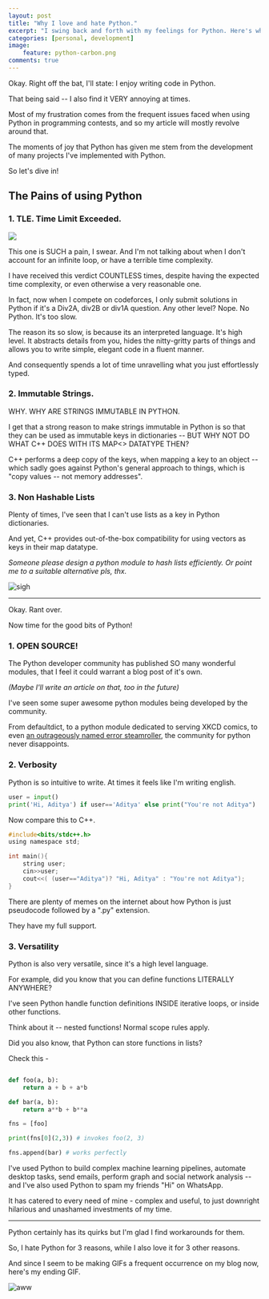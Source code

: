 ```yaml
---
layout: post
title: "Why I love and hate Python."
excerpt: "I swing back and forth with my feelings for Python. Here's why."
categories: [personal, development]
image:
    feature: python-carbon.png
comments: true
---
```


Okay. Right off the bat, I'll state: I enjoy writing code in Python.

That being said -- I also find it VERY annoying at times.

Most of my frustration comes from the frequent issues faced when using Python in programming contests, and so my article will mostly revolve around that.

The moments of joy that Python has given me stem from the development of many projects I've implemented with Python. 

So let's dive in!

## The Pains of using Python

### 1. TLE. Time Limit Exceeded.

![](../../../img/tlepython.gif)

This one is SUCH a pain, I swear. And I'm not talking about when I don't account for an infinite loop, or have a terrible time complexity.

I have received this verdict COUNTLESS times, despite having the expected time complexity, or even otherwise a very reasonable one.

In fact, now when I compete on codeforces, I only submit solutions in Python if it's a Div2A, div2B or div1A question. Any other level? Nope. No Python. It's too slow.

The reason its so slow, is because its an interpreted language. It's high level. It abstracts details from you, hides the nitty-gritty parts of things and allows you to write simple, elegant code in a fluent manner.

And consequently spends a lot of time unravelling what you just effortlessly typed. 

### 2. Immutable Strings.

WHY. WHY ARE STRINGS IMMUTABLE IN PYTHON. 

I get that a strong reason to make strings immutable in Python is so that they can be used as immutable keys in dictionaries -- BUT WHY NOT DO WHAT C++ DOES WITH ITS MAP<> DATATYPE THEN?

C++ performs a deep copy of the keys, when mapping a key to an object -- which sadly goes against Python's general approach to things, which is "copy values -- not memory addresses".

### 3. Non Hashable Lists

Plenty of times, I've seen that I can't use lists as a key in Python dictionaries. 

And yet, C++ provides out-of-the-box compatibility for using vectors as keys in their map datatype. 

*Someone please design a python module to hash lists efficiently. Or point me to a suitable alternative pls, thx.*

![sigh](https://media.giphy.com/media/l0K4jwyp6FZa9phyU/giphy.gif)

------

Okay. Rant over.

Now time for the good bits of Python!

### 1. OPEN SOURCE!

The Python developer community has published SO many wonderful modules, that I feel it could warrant a blog post of it's own. 

*(Maybe I'll write an article on that, too in the future)*

I've seen some super awesome python modules being developed by the community.

From defaultdict, to a python module dedicated to serving XKCD comics, to even <a href="https://github.com/ajalt/fuckitpy">an outrageously named error steamroller</a>, the community for python never disappoints.

### 2. Verbosity

Python is so intuitive to write. At times it feels like I'm writing english.

```python
user = input()
print('Hi, Aditya') if user=='Aditya' else print("You're not Aditya")
```

Now compare this to C++.

```c
#include<bits/stdc++.h>
using namespace std;

int main(){
	string user;
	cin>>user;
	cout<<( (user=="Aditya")? "Hi, Aditya" : "You're not Aditya");	
}
```

There are plenty of memes on the internet about how Python is just pseudocode followed by a ".py" extension.

They have my full support. 

### 3. Versatility

Python is also very versatile, since it's a high level language.

For example, did you know that you can define functions LITERALLY ANYWHERE?

I've seen Python handle function definitions INSIDE iterative loops, or inside other functions.

Think about it -- nested functions! Normal scope rules apply.

Did you also know, that Python can store functions in lists?

Check this -

```python

def foo(a, b):
	return a + b + a*b

def bar(a, b):
	return a**b + b**a

fns = [foo]

print(fns[0](2,3)) # invokes foo(2, 3)

fns.append(bar) # works perfectly
```

I've used Python to build complex machine learning pipelines, automate desktop tasks, send emails, perform graph and social network analysis -- and I've also used Python to spam my friends "Hi" on WhatsApp.

It has catered to every need of mine - complex and useful, to just downright hilarious and unashamed investments of my time.

---

Python certainly has its quirks but I'm glad I find workarounds for them.

So, I hate Python for 3 reasons, while I also love it for 3 other reasons.

And since I seem to be making GIFs a frequent occurrence on my blog now, here's my ending GIF.

![aww](https://media.giphy.com/media/jyn0Uqr9Ov8AmqqK6n/giphy.gif)